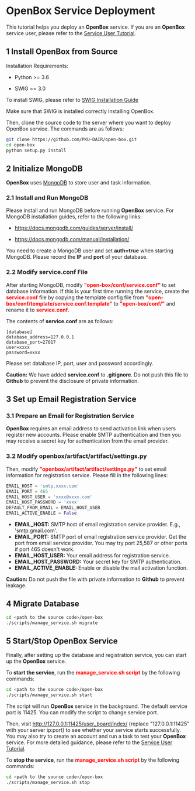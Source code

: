 # OpenBox Service Deployment

This tutorial helps you deploy an **OpenBox** service. If you are an **OpenBox** service user, please refer to 
the [Service User Tutorial](./service_tutorial).


## 1 Install OpenBox from Source

Installation Requirements:

+ Python >= 3.6

+ SWIG == 3.0

To install SWIG, please refer to [SWIG Installation Guide](../installation/install_swig.md)

Make sure that SWIG is installed correctly installing OpenBox.

Then, clone the source code to the server where you want to deploy OpenBox service.
The commands are as follows:

```bash
git clone https://github.com/PKU-DAIR/open-box.git
cd open-box
python setup.py install
```


## 2 Initialize MongoDB

**OpenBox** uses [MongoDB](https://www.mongodb.com) to store user and task information.

### 2.1 Install and Run MongoDB

Please install and run MongoDB before running **OpenBox** service. 
For MongoDB installation guides, refer to the following links:

+ <https://docs.mongodb.com/guides/server/install/>

+ <https://docs.mongodb.com/manual/installation/>

You need to create a MongoDB user and set **auth=true** when starting MongoDB.
Please record the **IP** and **port** of your database.

### 2.2 Modify service.conf File

After starting MongoDB, modify <font color=#FF0000>**"open-box/conf/service.conf"**</font> to set database information.
If this is your first time running the service, create the <font color=#FF0000>**service.conf**</font> file by copying 
the template config file from <font color=#FF0000>**"open-box/conf/template/service.conf.template"**</font> to 
<font color=#FF0000>**"open-box/conf/"**</font> and rename it to <font color=#FF0000>**service.conf**</font>.

The contents of **service.conf** are as follows:

```
[database]
database_address=127.0.0.1
database_port=27017
user=xxxx
password=xxxx
```

Please set database IP, port, user and password accordingly.

**Caution:** We have added **service.conf** to **.gitignore**. Do not push this file to **Github** to
prevent the disclosure of private information.


## 3 Set up Email Registration Service

### 3.1 Prepare an Email for Registration Service

**OpenBox** requires an email address to send activation link when users register new accounts. 
Please enable SMTP authentication and then you may receive a secret key for authentication from the email provider.

### 3.2 Modify openbox/artifact/artifact/settings.py

Then, modify <font color=#FF0000>**"openbox/artifact/artifact/settings.py"**</font> to set email information for
registration service. Please fill in the following lines:

```python
EMAIL_HOST = 'smtp.xxxx.com'
EMAIL_PORT = 465
EMAIL_HOST_USER = 'xxxx@xxxx.com'
EMAIL_HOST_PASSWORD = 'xxxx'
DEFAULT_FROM_EMAIL = EMAIL_HOST_USER
EMAIL_ACTIVE_ENABLE = False
```

+ **EMAIL_HOST:** SMTP host of email registration service provider. E.g., 'smtp.gmail.com'.
+ **EMAIL_PORT:** SMTP port of email registration service provider. Get the port from email service provider. You may try port 25,587 
or other ports if port 465 doesn't work.
+ **EMAIL_HOST_USER:** Your email address for registration service.
+ **EMAIL_HOST_PASSWORD:** Your secret key for SMTP authentication.
+ **EMAIL_ACTIVE_ENABLE:** Enable or disable the mail activation function.

**Caution:** Do not push the file with private information to **Github** to prevent leakage.

## 4 Migrate Database
```bash
cd <path to the source code>/open-box
./scripts/manage_service.sh migrate
```

## 5 Start/Stop OpenBox Service

Finally, after setting up the database and registration service, you can start up the **OpenBox** service.

To **start the service**, run the <font color=#FF0000>**manage_service.sh script**</font> by the following commands:

```bash
cd <path to the source code>/open-box
./scripts/manage_service.sh start
```

The script will run **OpenBox** service in the background. The default service port is 11425.
You can modify the script to change service port.

Then, visit <http://127.0.0.1:11425/user_board/index/> (replace "127.0.0.1:11425" with your server ip:port)
to see whether your service starts successfully.
You may also try to create an account and run a task to test your **OpenBox** service. 
For more detailed guidance, please refer to the [Service User Tutorial](./service_tutorial).

To **stop the service**, run the <font color=#FF0000>**manage_service.sh script**</font> by the following commands:

```bash
cd <path to the source code>/open-box
./scripts/manage_service.sh stop
```

